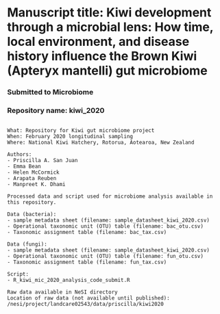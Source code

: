 # Manuscript title: Kiwi development through a microbial lens: How time, local environment, and disease history influence the Brown Kiwi (Apteryx mantelli) gut microbiome
### Submitted to Microbiome
### Repository name: kiwi_2020
~~~~~~~~~~~~~~~~~~~~~~~~~~~~

What: Repository for Kiwi gut microbiome project
When: February 2020 longitudinal sampling
Where: National Kiwi Hatchery, Rotorua, Aotearoa, New Zealand

~~~~~~~~~~~~~~~~~~~~~~~~~~~~

~~~~~~~~~~~~~~~~~~~~~~~~~~~~
Authors: 
- Priscilla A. San Juan
- Emma Bean
- Helen McCormick
- Arapata Reuben
- Manpreet K. Dhami
~~~~~~~~~~~~~~~~~~~~~~~~~~~~

~~~~~~~~~~~~~~~~~~~~~~~~~~~~
Processed data and script used for microbiome analysis available in this repository.

Data (bacteria):
- sample metadata sheet (filename: sample_datasheet_kiwi_2020.csv)
- Operational taxonomic unit (OTU) table (filename: bac_otu.csv)
- Taxonomic assignment table (filename: bac_tax.csv)

Data (fungi):
- sample metadata sheet (filename: sample_datasheet_kiwi_2020.csv)
- Operational taxonomic unit (OTU) table (filename: fun_otu.csv)
- Taxonomic assignment table (filename: fun_tax.csv)

Script:
- R_kiwi_mic_2020_analysis_code_submit.R
~~~~~~~~~~~~~~~~~~~~~~~~~~~~

~~~~~~~~~~~~~~~~~~~~~~~~~~~~
Raw data available in NeSI directory 
Location of raw data (not available until published):
/nesi/project/landcare02543/data/priscilla/kiwi2020

~~~~~~~~~~~~~~~~~~~~~~~~~~~~

